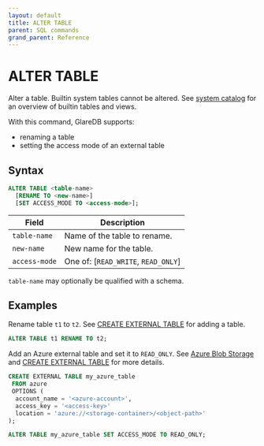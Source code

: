 ```yaml
---
layout: default
title: ALTER TABLE
parent: SQL commands
grand_parent: Reference
---
```


# ALTER TABLE

Alter a table. Builtin system tables cannot be altered. See [system
catalog] for an overview of builtin tables and views.

With this command, GlareDB supports:

- renaming a table
- setting the access mode of an external table

## Syntax

```sql
ALTER TABLE <table-name>
  [RENAME TO <new-name>]
  [SET ACCESS_MODE TO <access-mode>];
```

| Field         | Description                           |
| ------------- | ------------------------------------- |
| `table-name`  | Name of the table to rename.          |
| `new-name`    | New name for the table.               |
| `access-mode` | One of: \[`READ_WRITE`, `READ_ONLY`\] |

`table-name` may optionally be qualified with a schema.

## Examples

Rename table `t1` to `t2`. See [CREATE EXTERNAL TABLE] for adding a table.

```sql
ALTER TABLE t1 RENAME TO t2;
```

Add an Azure external table and set it to `READ_ONLY`. See [Azure Blob Storage]
and [CREATE EXTERNAL TABLE] for more details.

```sql
CREATE EXTERNAL TABLE my_azure_table
 FROM azure
 OPTIONS (
  account_name = '<azure-account>',
  access_key = '<access-key>'
  location = 'azure://<storage-container>/<object-path>'
);

ALTER TABLE my_azure_table SET ACCESS_MODE TO READ_ONLY;
```

[CREATE EXTERNAL TABLE]: /reference/sql-commands/create-external-table/
[system catalog]: /glaredb/system-catalog/index/
[Azure Blob Storage]: /data-sources/azure
